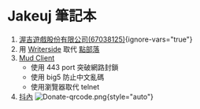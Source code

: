 # Jakeuj 筆記本

1. [渥吉遊戲股份有限公司(67038125)](https://www.twfile.com/item.aspx?no=67038125#:~:text=%E8%B2%A0%E8%B2%AC%E4%BA%BA%E7%82%BA%E6%9C%B1%E7%AB%8B%E6%81%86){ignore-vars="true"}
2. 用 [Writerside](https://www.jetbrains.com/writerside/) 取代 [點部落](https://www.dotblogs.com.tw/jakeuj/)
3. [Mud Client](https://mud.jakeuj.com/)
   - 使用 443 port 突破網路封鎖
   - 使用 big5 防止中文亂碼
   - 使用瀏覽器取代 telnet
4. [抖內](https://www.paypal.com/ncp/payment/PLYGLLUS2Z8VS)
![Donate-qrcode.png](Donate-qrcode.png){style="auto"}